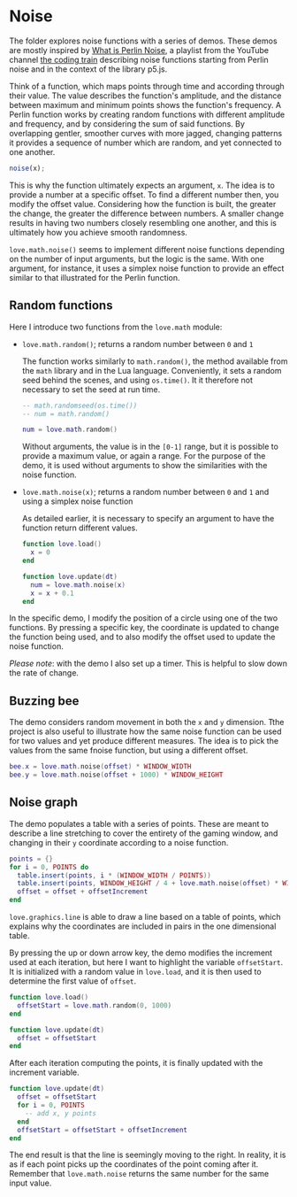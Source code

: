 # Noise

The folder explores noise functions with a series of demos. These demos are mostly inspired by [What is Perlin Noise](https://www.youtube.com/playlist?list=PLRqwX-V7Uu6bgPNQAdxQZpJuJCjeOr7VD), a playlist from the YouTube channel [the coding train](https://www.youtube.com/c/TheCodingTrain) describing noise functions starting from Perlin noise and in the context of the library p5.js.

Think of a function, which maps points through time and according through their value. The value describes the function's amplitude, and the distance between maximum and minimum points shows the function's frequency. A Perlin function works by creating random functions with different amplitude and frequency, and by considering the sum of said functions. By overlapping gentler, smoother curves with more jagged, changing patterns it provides a sequence of number which are random, and yet connected to one another.

```js
noise(x);
```

This is why the function ultimately expects an argument, `x`. The idea is to provide a number at a specific offset. To find a different number then, you modify the offset value. Considering how the function is built, the greater the change, the greater the difference between numbers. A smaller change results in having two numbers closely resembling one another, and this is ultimately how you achieve smooth randomness.

`love.math.noise()` seems to implement different noise functions depending on the number of input arguments, but the logic is the same. With one argument, for instance, it uses a simplex noise function to provide an effect similar to that illustrated for the Perlin function.

## Random functions

Here I introduce two functions from the `love.math` module:

- `love.math.random()`; returns a random number between `0` and `1`

  The function works similarly to `math.random()`, the method available from the `math` library and in the Lua language. Conveniently, it sets a random seed behind the scenes, and using `os.time()`. It it therefore not necessary to set the seed at run time.

  ```lua
  -- math.randomseed(os.time())
  -- num = math.random()

  num = love.math.random()
  ```

  Without arguments, the value is in the `[0-1]` range, but it is possible to provide a maximum value, or again a range. For the purpose of the demo, it is used without arguments to show the similarities with the noise function.

- `love.math.noise(x)`; returns a random number between `0` and `1` and using a simplex noise function

  As detailed earlier, it is necessary to specify an argument to have the function return different values.

  ```lua
  function love.load()
    x = 0
  end

  function love.update(dt)
    num = love.math.noise(x)
    x = x + 0.1
  end
  ```

In the specific demo, I modify the position of a circle using one of the two functions. By pressing a specific key, the coordinate is updated to change the function being used, and to also modify the offset used to update the noise function.

_Please note_: with the demo I also set up a timer. This is helpful to slow down the rate of change.

## Buzzing bee

The demo considers random movement in both the `x` and `y` dimension. Tthe project is also useful to illustrate how the same noise function can be used for two values and yet produce different measures. The idea is to pick the values from the same fnoise function, but using a different offset.

```lua
bee.x = love.math.noise(offset) * WINDOW_WIDTH
bee.y = love.math.noise(offset + 1000) * WINDOW_HEIGHT
```

## Noise graph

The demo populates a table with a series of points. These are meant to describe a line stretching to cover the entirety of the gaming window, and changing in their `y` coordinate according to a noise function.

```lua
points = {}
for i = 0, POINTS do
  table.insert(points, i * (WINDOW_WIDTH / POINTS))
  table.insert(points, WINDOW_HEIGHT / 4 + love.math.noise(offset) * WINDOW_HEIGHT / 2)
  offset = offset + offsetIncrement
end
```

`love.graphics.line` is able to draw a line based on a table of points, which explains why the coordinates are included in pairs in the one dimensional table.

By pressing the up or down arrow key, the demo modifies the increment used at each iteration, but here I want to highlight the variable `offsetStart`. It is initialized with a random value in `love.load`, and it is then used to determine the first value of `offset`.

```lua
function love.load()
  offsetStart = love.math.random(0, 1000)
end

function love.update(dt)
  offset = offsetStart
end
```

After each iteration computing the points, it is finally updated with the increment variable.

```lua
function love.update(dt)
  offset = offsetStart
  for i = 0, POINTS
    -- add x, y points
  end
  offsetStart = offsetStart + offsetIncrement
end
```

The end result is that the line is seemingly moving to the right. In reality, it is as if each point picks up the coordinates of the point coming after it. Remember that `love.math.noise` returns the same number for the same input value.
